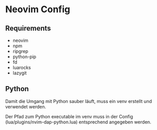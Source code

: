 # Neovim Config

## Requirements

- neovim
- npm
- ripgrep
- python-pip
- fd
- luarocks
- lazygit


## Python

Damit die Umgang mit Python sauber läuft, muss ein venv erstellt und verwendet werden.

Der Pfad zum Python executable im venv muss in der Config (lua/plugins/nvim-dap-python.lua) entsprechend angegeben werden.



